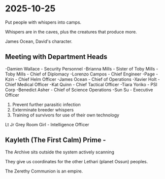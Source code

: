 # 2025-10-25

Put people with whispers into camps.

Whispers are in the caves, plus the creatures that produce more.

James Ocean, David's character.

## Meeting with Department Heads

-Damien Wallace - Security Personnel
-Brianna Mills - Sister of Toby Mills
-Toby Mills - Chief of Diplomacy
-Lorenzo Campos - Chief Engineer
-Page - Kzin - Chief Helm Officer
-James Ocean - Chief of Operations
-Xavier Holt - Chief Medical Officer
-Kat Quinn - Chief Tactical Officer
-Tiara Yoriko - PSI Corp
-Benedict Asher - Chief of Science Operations
-Sun Su - Executive Officer

1. Prevent further parasitic infection
2. Exterminate breeder whispers
3. Training of survivors for use of their own technology

Lt Jr Grey Room Girl - Intelligence Officer

## Kayleth (The First Calm) Prime - 

The Archive sits outside the system actively scanning

They give us coordinates for the other Lethari (planet Ossun) peoples.

The Zerethy Communion is an empire.

